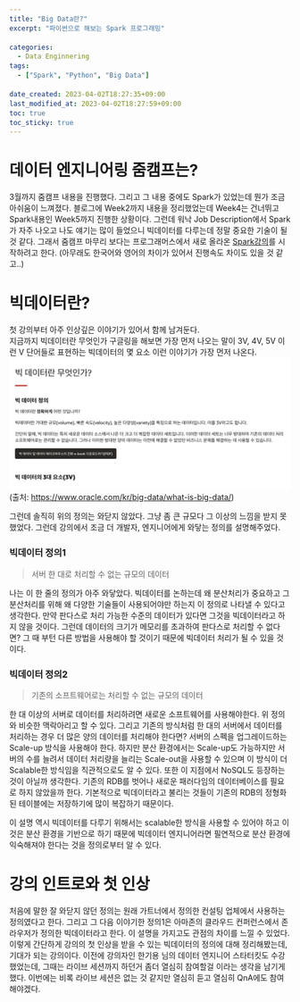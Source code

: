 ```yaml
---
title: "Big Data란?"
excerpt: "파이썬으로 해보는 Spark 프로그래밍"

categories:
  - Data Enginnering
tags:
  - ["Spark", "Python", "Big Data"]

date_created: 2023-04-02T18:27:35+09:00
last_modified_at: 2023-04-02T18:27:59+09:00
toc: true
toc_sticky: true
---
```


# 데이터 엔지니어링 줌캠프는?
3월까지 줌캠프 내용을 진행했다. 그리고 그 내용 중에도 Spark가 있었는데 뭔가 조금 아쉬움이 느껴졌다. 블로그에 Week2까지 내용을 정리했었는데 Week4는 건너뛰고 Spark내용인 Week5까지 진행한 상황이다. 그런데 워낙 Job Description에서 Spark가 자주 나오고 나도 얘기는 많이 들었으니 빅데이터를 다루는데 정말 중요한 기술이 될 것 같다. 그래서 줌캠프 마무리 보다는 프로그래머스에서 새로 올라온 [Spark강의](https://school.programmers.co.kr/learn/courses/16510/16510-%ED%8C%8C%EC%9D%B4%EC%8D%AC%EC%9C%BC%EB%A1%9C-%ED%95%B4%EB%B3%B4%EB%8A%94-spark-%ED%94%84%EB%A1%9C%EA%B7%B8%EB%9E%98%EB%B0%8D-with-%ED%94%84%EB%A1%9C%EA%B7%B8%EB%9E%98%EB%A8%B8%EC%8A%A4)를 시작하려고 한다. (아무래도 한국어와 영어의 차이가 있어서 진행속도 차이도 있을 것 같고..)

# 빅데이터란?
첫 강의부터 아주 인상깊은 이야기가 있어서 함께 남겨둔다.  
지금까지 빅데이터란 무엇인가 구글링을 해보면 가장 먼저 나오는 말이 3V, 4V, 5V 이런 V 단어들로 표현하는 빅데이터의 몇 요소 이런 이야기가 가장 먼저 나온다.
![](/assets/img/spark%ED%94%84%EB%A1%9C%EA%B7%B8%EB%9E%98%EB%B0%8D/2023-04-02/oracle_3V.png)(출처: https://www.oracle.com/kr/big-data/what-is-big-data/)

그런데 솔직히 위의 정의는 와닫지 않았다. 그냥 좀 큰 규모다 그 이상의 느낌을 받지 못했었다. 그런데 강의에서 조금 더 개발자, 엔지니어에게 와닿는 정의를 설명해주었다.

### 빅데이터 정의1
> 서버 한 대로 처리할 수 없는 규모의 데이터

나는 이 한 줄의 정의가 아주 와닿았다. 빅데이터를 논하는데 왜 분산처리가 중요하고 그 분산처리를 위해 왜 다양한 기술들이 사용되어야만 하는지 이 정의로 나타낼 수 있다고 생각한다. 
만약 판다스로 처리 가능한 수준의 데이터가 있다면 그것을 빅데이터라고 하지 않을 것이다. 그런데 데이터의 크기가 메모리를 초과하여 판다스로 처리할 수 없다면? 그 때 부턴 다른 방법을 사용해야 할 것이기 때문에 빅데이터 처리가 될 수 있을 것이다.

### 빅데이터 정의2
> 기존의 소프트웨어로는 처리할 수 없는 규모의 데이터

한 대 이상의 서버로 데이터를 처리하려면 새로운 소프트웨어를 사용해야한다. 위 정의와 비슷한 맥락아리고 할 수 있다. 그리고 기존의 방식처럼 한 대의 서버에서 데이터를 처리하는 경우 더 많은 양의 데이터를 처리해야 한다면? 서버의 스펙을 업그레이드하는 Scale-up 방식을 사용해야 한다.
하지만 분산 환경에서는 Scale-up도 가능하지만 서버의 수를 늘려서 데이터 처리량을 늘리는 Scale-out을 사용할 수 있으며 이 방식이 더 Scalable한 방식임을 직관적으로도 알 수 있다. 
또한 이 지점에서 NoSQL도 등장하는 것이 아닐까 생각한다. 기존의 RDB를 벗어나 새로운 패러다임의 데이터베이스를 필요로 하지 않았을까 한다. 기본적으로 빅데이터라고 불리는 것들이 기존의 RDB의 정형화된 테이블에는 저장하기에 많이 복잡하기 때문이다.

이 설명 역시 빅데이터를 다루기 위해서는 scalable한 방식을 사용할 수 있어야 하고 이것은 분산 환경을 기반으로 하기 때문에 빅데이터 엔지니어라면 필연적으로 분산 환경에 익숙해져야 한다는 것을 정의로부터 알 수 있다.

# 강의 인트로와 첫 인상
처음에 말한 잘 와닫지 않던 정의는 원래 가트너에서 정의한 컨설팅 업체에서 사용하는 정의였다고 한다. 그리고 그 다음 이야기한 정의1은 아마존의 클라우드 컨퍼런스에서 존 라우저가 정의한 빅데이터라고 한다. 이 설명을 가지고도 관점의 차이를 느낄 수 있었다. 
이렇게 간단하게 강의의 첫 인상을 받을 수 있는 빅데이터의 정의에 대해 정리해봤는데, 기대가 되는 강의이다. 이전에 강의자인 한기용 님의 데이터 엔지니어 스타터킷도 수강했었는데, 그때는 라이브 세션까지 하던거 좀더 열심히 참여할걸 이라는 생각을 남기게했다. 
이번에는 비록 라이브 세션은 없는 것 같지만 열심히 듣고 열심히 QnA에도 참여해야겠다.